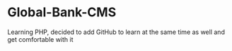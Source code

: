 # Global-Bank-CMS
Learning PHP, decided to add GitHub to learn at the same time as well and get comfortable with it
